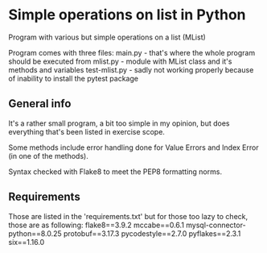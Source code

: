 # Simple operations on list in Python
Program with various but simple operations on a list (MList)

Program comes with three files:
    main.py - that's where the whole program should be executed from
    mlist.py - module with MList class and it's methods and variables
    test-mlist.py - sadly not working properly because of inability to install the pytest package

## General info
It's a rather small program, a bit too simple in my opinion, but does everything that's been listed in exercise scope. 

Some methods include error handling done for Value Errors and Index Error (in one of the methods).

Syntax checked with Flake8 to meet the PEP8 formatting norms.

## Requirements
Those are listed in the 'requirements.txt' but for those too lazy to check, those are as following:
flake8==3.9.2
mccabe==0.6.1
mysql-connector-python==8.0.25
protobuf==3.17.3
pycodestyle==2.7.0
pyflakes==2.3.1
six==1.16.0
